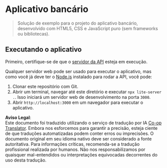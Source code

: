 <!--
CO_OP_TRANSLATOR_METADATA:
{
  "original_hash": "461aa4fc74c6b1789c3a13b5d82c0cd9",
  "translation_date": "2025-08-26T00:39:55+00:00",
  "source_file": "7-bank-project/solution/README.md",
  "language_code": "br"
}
-->
# Aplicativo bancário

> Solução de exemplo para o projeto do aplicativo bancário, desenvolvido com HTML5, CSS e JavaScript puro (sem frameworks ou bibliotecas).

## Executando o aplicativo

Primeiro, certifique-se de que o [servidor da API](../api/README.md) esteja em execução.

Qualquer servidor web pode ser usado para executar o aplicativo, mas como você já deve ter o [Node.js](https://nodejs.org) instalado para rodar a API, você pode:

1. Clonar este repositório com Git.
2. Abrir um terminal, navegar até este diretório e executar `npx lite-server .`. Isso iniciará um servidor web de desenvolvimento na porta `3000`.
3. Abrir `http://localhost:3000` em um navegador para executar o aplicativo.

**Aviso Legal**:  
Este documento foi traduzido utilizando o serviço de tradução por IA [Co-op Translator](https://github.com/Azure/co-op-translator). Embora nos esforcemos para garantir a precisão, esteja ciente de que traduções automatizadas podem conter erros ou imprecisões. O documento original em seu idioma nativo deve ser considerado a fonte autoritativa. Para informações críticas, recomenda-se a tradução profissional realizada por humanos. Não nos responsabilizamos por quaisquer mal-entendidos ou interpretações equivocadas decorrentes do uso desta tradução.